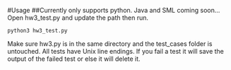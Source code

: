 #Usage
##Currently only supports python. Java and SML coming soon...
Open hw3_test.py and update the path then run.

```
python3 hw3_test.py
```

Make sure hw3.py is in the same directory and the test_cases folder is untouched.
All tests have Unix line endings. If you fail a test it will save the output of the
failed test or else it will delete it.
